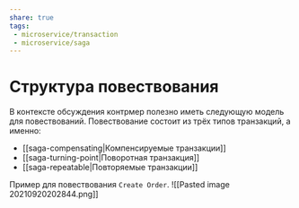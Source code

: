 ```yaml
---
share: true
tags:
 - microservice/transaction
 - microservice/saga
---
```

# Структура повествования
В контексте обсуждения контрмер полезно иметь следующую модель для повествований.  Повествование состоит из трёх типов транзакций, а именно:
- [[saga-compensating|Компенсируемые транзакции]]
- [[saga-turning-point|Поворотная транзакция]]
- [[saga-repeatable|Повторяемые транзакции]]

Пример для повествования `Create Order`.
![[Pasted image 20210920202844.png]]